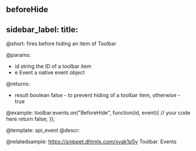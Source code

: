 beforeHide
---
sidebar_label: 
title: 
---          

@short:
fires before hiding an item of Toolbar

@params:
- id 		string		the ID of a toolbar item
- e         Event       a native event object

@returns:
- result        boolean     false - to prevent hiding of a toolbar item, otherwise - true

@example:
toolbar.events.on("BeforeHide", function(id, event){
    // your code here
    return false;
});


@template: api_event
@descr:

@relatedsample: https://snippet.dhtmlx.com/xvak1p5y	Toolbar. Events